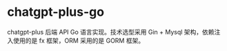 # chatgpt-plus-go

chatgpt-plus 后端 API Go 语言实现。技术选型采用 Gin + Mysql 架构，依赖注入使用的是 fx 框架，ORM 采用的是 GORM 框架。

 
